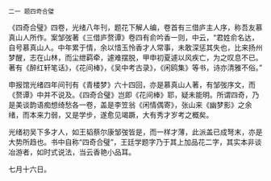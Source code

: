     二一 题四奇合璧 

   《四奇合璧》四卷，光绪八年刊，题花下解人编，卷首有三借庐主人序，称吾友慕真山人所作。案邹弢著《三借庐赘谭》卷四有俞吟香一则，中云，“君姓俞名达，自号慕真山人。中年累于情，余以惜玉怜香才人常事，未敢深惩其失也，比来扬州梦醒，志在山林，而尘绁羁牵，遽难摆脱，甲申初夏遽以风疾亡，为之叹息不已。著有《醉红轩笔话》，《花间棒》，《吴中考古录》，《闲鸥集》等书，诗亦清雅不俗。”

   申报馆光绪四年间刊有《青楼梦》六十四回，亦是慕真山人著，有邹弢序文，而《赘谭》中并不说及。《四奇合璧》岂即《花间棒》耶，疑未能明。所谓四奇，乃是美谈韵语痴想绮愁各一卷，盖是李笠翁《闲情偶寄》，张山来《幽梦影》之余绪，而本来力弱，又是学步，遂愈见竭蹶，大有秀才岁考之概矣。

   光绪初吴下多才人，如王韬蔡尔康邹弢皆是，而一样才薄，此派盖已成弩末，亦是大势所趋也。书中自称“四奇合璧”，王廷学题字乃于其上加品花二字，其实本非谈冶游者，如时式说法，当云香艳小品耳。

   七月十六日。

